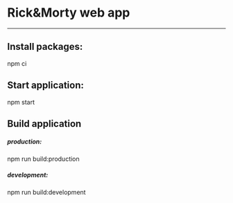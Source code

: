 # Rick&Morty web app
---

## Install packages:
npm ci

## Start application:
npm start

## Build application

##### production:
npm run build:production

##### development:
npm run build:development
